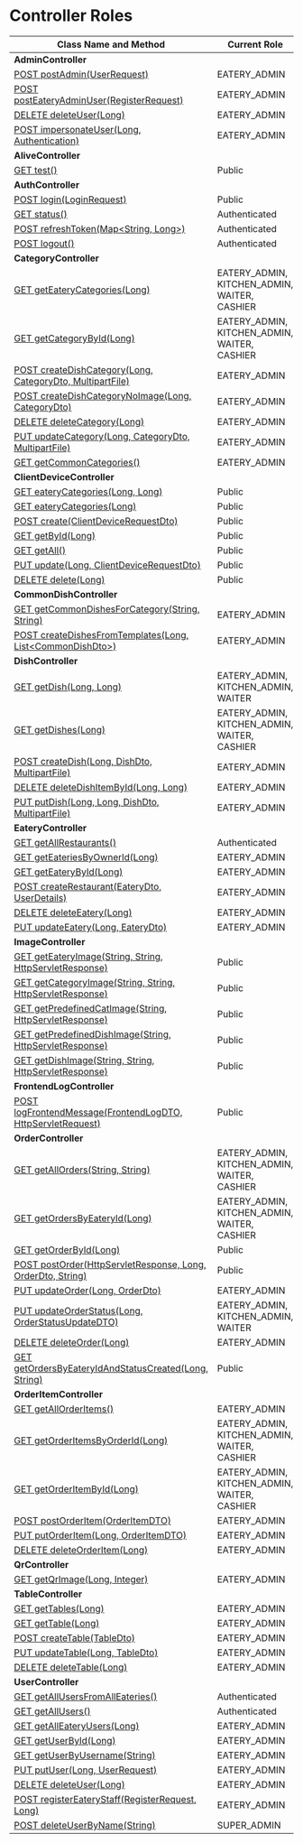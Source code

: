 # Controller Roles

| Class Name and Method                                                                                                                    | Current Role                                       | URL Path                                                              |
|------------------------------------------------------------------------------------------------------------------------------------------|----------------------------------------------------|-----------------------------------------------------------------------|
| **AdminController**                                                                                                                      |                                                    |                                                                       |
| [POST postAdmin(UserRequest)](src/main/java/az/qrfood/backend/user/controller/AdminController.java)                                      | EATERY_ADMIN                                       | /api/admin                                                            |
| [POST postEateryAdminUser(RegisterRequest)](src/main/java/az/qrfood/backend/user/controller/AdminController.java)                        | EATERY_ADMIN                                       | /api/admin/eatery                                                     |
| [DELETE deleteUser(Long)](src/main/java/az/qrfood/backend/user/controller/AdminController.java)                                          | EATERY_ADMIN                                       | /api/user/{userId}                                                    |
| [POST impersonateUser(Long, Authentication)](src/main/java/az/qrfood/backend/user/controller/AdminController.java)                       | EATERY_ADMIN                                       | /api/admin/impersonate/{userId}                                       |
| **AliveController**                                                                                                                      |                                                    |                                                                       |
| [GET test()](src/main/java/az/qrfood/backend/alive/controller/AliveController.java)                                                      | Public                                             | /api/alive                                                            |
| **AuthController**                                                                                                                       |                                                    |                                                                       |
| [POST login(LoginRequest)](src/main/java/az/qrfood/backend/auth/controller/AuthController.java)                                          | Public                                             | /api/auth/login                                                       |
| [GET status()](src/main/java/az/qrfood/backend/auth/controller/AuthController.java)                                                      | Authenticated                                      | /api/auth/status                                                      |
| [POST refreshToken(Map\<String, Long\>)](src/main/java/az/qrfood/backend/auth/controller/AuthController.java)                            | Authenticated                                      | /api/auth/refresh                                                     |
| [POST logout()](src/main/java/az/qrfood/backend/auth/controller/AuthController.java)                                                     | Authenticated                                      | /api/auth/logout                                                      |
| **CategoryController**                                                                                                                   |                                                    |                                                                       |
| [GET getEateryCategories(Long)](src/main/java/az/qrfood/backend/category/controller/CategoryController.java)                             | EATERY_ADMIN, KITCHEN_ADMIN, WAITER, CASHIER       | /api/eatery/{eateryId}/category                                       |
| [GET getCategoryById(Long)](src/main/java/az/qrfood/backend/category/controller/CategoryController.java)                                 | EATERY_ADMIN, KITCHEN_ADMIN, WAITER, CASHIER       | /api/eatery/{eateryId}/category/{categoryId}                          |
| [POST createDishCategory(Long, CategoryDto, MultipartFile)](src/main/java/az/qrfood/backend/category/controller/CategoryController.java) | EATERY_ADMIN                                       | /api/eatery/{eateryId}/category                                       |
| [POST createDishCategoryNoImage(Long, CategoryDto)](src/main/java/az/qrfood/backend/category/controller/CategoryController.java)         | EATERY_ADMIN                                       | /api/eatery/{eateryId}/category/predefined                            |
| [DELETE deleteCategory(Long)](src/main/java/az/qrfood/backend/category/controller/CategoryController.java)                               | EATERY_ADMIN                                       | /api/eatery/{eateryId}/category/{categoryId}                          |
| [PUT updateCategory(Long, CategoryDto, MultipartFile)](src/main/java/az/qrfood/backend/category/controller/CategoryController.java)      | EATERY_ADMIN                                       | /api/eatery/{eateryId}/category/{categoryId}                          |
| [GET getCommonCategories()](src/main/java/az/qrfood/backend/category/controller/CategoryController.java)                                 | EATERY_ADMIN                                       | /api/category/common                                                  |
| **ClientDeviceController**                                                                                                               |                                                    |                                                                       |
| [GET eateryCategories(Long, Long)](src/main/java/az/qrfood/backend/client/controller/ClientDeviceController.java)                        | Public                                             | /api/client/eatery/{eateryId}/table/{tableId}                         |
| [GET eateryCategories(Long)](src/main/java/az/qrfood/backend/client/controller/ClientDeviceController.java)                              | Public                                             | /api/client/eatery/{eateryId}                                         |
| [POST create(ClientDeviceRequestDto)](src/main/java/az/qrfood/backend/client/controller/ClientDeviceController.java)                     | Public                                             | /api/client                                                           |
| [GET getById(Long)](src/main/java/az/qrfood/backend/client/controller/ClientDeviceController.java)                                       | Public                                             | /api/client/{id}                                                      |
| [GET getAll()](src/main/java/az/qrfood/backend/client/controller/ClientDeviceController.java)                                            | Public                                             | /api/client                                                           |
| [PUT update(Long, ClientDeviceRequestDto)](src/main/java/az/qrfood/backend/client/controller/ClientDeviceController.java)                | Public                                             | /api/client/{id}                                                      |
| [DELETE delete(Long)](src/main/java/az/qrfood/backend/client/controller/ClientDeviceController.java)                                     | Public                                             | /api/client/{id}                                                      |
| **CommonDishController**                                                                                                                 |                                                    |                                                                       |
| [GET getCommonDishesForCategory(String, String)](src/main/java/az/qrfood/backend/dish/controller/CommonDishController.java)              | EATERY_ADMIN                                       | /api/dish/common/{categoryName}                                       |
| [POST createDishesFromTemplates(Long, List\<CommonDishDto\>)](src/main/java/az/qrfood/backend/dish/controller/CommonDishController.java) | EATERY_ADMIN                                       | /api/dish/common/{categoryId}                                         |
| **DishController**                                                                                                                       |                                                    |                                                                       |
| [GET getDish(Long, Long)](src/main/java/az/qrfood/backend/dish/controller/DishController.java)                                           | EATERY_ADMIN, KITCHEN_ADMIN, WAITER                | /api/eatery/{eateryId}/category/{categoryId}/dish/{dishId}            |
| [GET getDishes(Long)](src/main/java/az/qrfood/backend/dish/controller/DishController.java)                                               | EATERY_ADMIN, KITCHEN_ADMIN, WAITER, CASHIER       | /api/eatery/{eateryId}/category/{categoryId}/dish                     |
| [POST createDish(Long, DishDto, MultipartFile)](src/main/java/az/qrfood/backend/dish/controller/DishController.java)                     | EATERY_ADMIN                                       | /api/eatery/{eateryId}/category/{categoryId}/dish                     |
| [DELETE deleteDishItemById(Long, Long)](src/main/java/az/qrfood/backend/dish/controller/DishController.java)                             | EATERY_ADMIN                                       | /api/eatery/{eateryId}/category/{categoryId}/dish/{dishId}            |
| [PUT putDish(Long, Long, DishDto, MultipartFile)](src/main/java/az/qrfood/backend/dish/controller/DishController.java)                   | EATERY_ADMIN                                       | /api/eatery/{eateryId}/category/{categoryId}/dish/{dishId}            |
| **EateryController**                                                                                                                     |                                                    |                                                                       |
| [GET getAllRestaurants()](src/main/java/az/qrfood/backend/eatery/controller/EateryController.java)                                       | Authenticated                                      | /api/eatery                                                           |
| [GET getEateriesByOwnerId(Long)](src/main/java/az/qrfood/backend/eatery/controller/EateryController.java)                                | EATERY_ADMIN                                       | /api/eatery/owner/{ownerId}                                           |
| [GET getEateryById(Long)](src/main/java/az/qrfood/backend/eatery/controller/EateryController.java)                                       | EATERY_ADMIN                                       | /api/eatery/{eateryId}                                                |
| [POST createRestaurant(EateryDto, UserDetails)](src/main/java/az/qrfood/backend/eatery/controller/EateryController.java)                 | EATERY_ADMIN                                       | /api/eatery                                                           |
| [DELETE deleteEatery(Long)](src/main/java/az/qrfood/backend/eatery/controller/EateryController.java)                                     | EATERY_ADMIN                                       | /api/eatery/{eateryId}                                                |
| [PUT updateEatery(Long, EateryDto)](src/main/java/az/qrfood/backend/eatery/controller/EateryController.java)                             | EATERY_ADMIN                                       | /api/eatery/{eateryId}                                                |
| **ImageController**                                                                                                                      |                                                    |                                                                       |
| [GET getEateryImage(String, String, HttpServletResponse)](src/main/java/az/qrfood/backend/image/controller/ImageController.java)         | Public                                             | /image/eatery/{id}/{fileName}                                         |
| [GET getCategoryImage(String, String, HttpServletResponse)](src/main/java/az/qrfood/backend/image/controller/ImageController.java)       | Public                                             | /image/category/{id}/{fileName}                                       |
| [GET getPredefinedCatImage(String, HttpServletResponse)](src/main/java/az/qrfood/backend/image/controller/ImageController.java)          | Public                                             | /image/predefined/category/{fileName}                                 |
| [GET getPredefinedDishImage(String, HttpServletResponse)](src/main/java/az/qrfood/backend/image/controller/ImageController.java)         | Public                                             | /image/predefined/dish/{fileName}                                     |
| [GET getDishImage(String, String, HttpServletResponse)](src/main/java/az/qrfood/backend/image/controller/ImageController.java)           | Public                                             | /image/dish/{id}/{fileName}                                           |
| **FrontendLogController**                                                                                                                |                                                    |                                                                       |
| [POST logFrontendMessage(FrontendLogDTO, HttpServletRequest)](src/main/java/az/qrfood/backend/log/controller/FrontendLogController.java) | Public                                             | /api/logs/frontend                                                    |
| **OrderController**                                                                                                                      |                                                    |                                                                       |
| [GET getAllOrders(String, String)](src/main/java/az/qrfood/backend/order/controller/OrderController.java)                                | EATERY_ADMIN, KITCHEN_ADMIN, WAITER, CASHIER       | /api/order/status/{status}                                            |
| [GET getOrdersByEateryId(Long)](src/main/java/az/qrfood/backend/order/controller/OrderController.java)                                   | EATERY_ADMIN, KITCHEN_ADMIN, WAITER, CASHIER       | /api/order                                                            |
| [GET getOrderById(Long)](src/main/java/az/qrfood/backend/order/controller/OrderController.java)                                          | Public                                             | /api/order/{orderId}                                                  |
| [POST postOrder(HttpServletResponse, Long, OrderDto, String)](src/main/java/az/qrfood/backend/order/controller/OrderController.java)     | Public                                             | /api/order                                                            |
| [PUT updateOrder(Long, OrderDto)](src/main/java/az/qrfood/backend/order/controller/OrderController.java)                                 | EATERY_ADMIN                                       | /api/order/{orderId}                                                  |
| [PUT updateOrderStatus(Long, OrderStatusUpdateDTO)](src/main/java/az/qrfood/backend/order/controller/OrderController.java)               | EATERY_ADMIN, KITCHEN_ADMIN, WAITER                |                                                                       |
| [DELETE deleteOrder(Long)](src/main/java/az/qrfood/backend/order/controller/OrderController.java)                                        | EATERY_ADMIN                                       | /api/order/{orderId}                                                  |
| [GET getOrdersByEateryIdAndStatusCreated(Long, String)](src/main/java/az/qrfood/backend/order/controller/OrderController.java)           | Public                                             | /api/eatery/order/status/created                                      |
| **OrderItemController**                                                                                                                  |                                                    |                                                                       |
| [GET getAllOrderItems()](src/main/java/az/qrfood/backend/orderitem/controller/OrderItemController.java)                                  | EATERY_ADMIN                                       | /api/order/item                                                       |
| [GET getOrderItemsByOrderId(Long)](src/main/java/az/qrfood/backend/orderitem/controller/OrderItemController.java)                        | EATERY_ADMIN, KITCHEN_ADMIN, WAITER, CASHIER       | /api/order/item/order/{orderId}                                       |
| [GET getOrderItemById(Long)](src/main/java/az/qrfood/backend/orderitem/controller/OrderItemController.java)                              | EATERY_ADMIN, KITCHEN_ADMIN, WAITER, CASHIER       | /api/order/item/{orderItemId}                                         |
| [POST postOrderItem(OrderItemDTO)](src/main/java/az/qrfood/backend/orderitem/controller/OrderItemController.java)                        | EATERY_ADMIN                                       | /api/order/item/order/{orderId}                                       |
| [PUT putOrderItem(Long, OrderItemDTO)](src/main/java/az/qrfood/backend/orderitem/controller/OrderItemController.java)                    | EATERY_ADMIN                                       | /api/order/item/{orderItemId}                                         |
| [DELETE deleteOrderItem(Long)](src/main/java/az/qrfood/backend/orderitem/controller/OrderItemController.java)                            | EATERY_ADMIN                                       | /api/order/item/{orderItemId}                                         |
| **QrController**                                                                                                                         |                                                    |                                                                       |
| [GET getQrImage(Long, Integer)](src/main/java/az/qrfood/backend/qr/controller/QrController.java)                                         | EATERY_ADMIN                                       | /api/qr-code/eatery/{eatery}/table/{table}                            |
| **TableController**                                                                                                                      |                                                    |                                                                       |
| [GET getTables(Long)](src/main/java/az/qrfood/backend/table/controller/TableController.java)                                             | EATERY_ADMIN                                       | /api/table                                                            |
| [GET getTable(Long)](src/main/java/az/qrfood/backend/table/controller/TableController.java)                                              | EATERY_ADMIN                                       | /api/table/{tableId}                                                  |
| [POST createTable(TableDto)](src/main/java/az/qrfood/backend/table/controller/TableController.java)                                      | EATERY_ADMIN                                       | /api/table                                                            |
| [PUT updateTable(Long, TableDto)](src/main/java/az/qrfood/backend/table/controller/TableController.java)                                 | EATERY_ADMIN                                       | /api/table/{tableId}                                                  |
| [DELETE deleteTable(Long)](src/main/java/az/qrfood/backend/table/controller/TableController.java)                                        | EATERY_ADMIN                                       | /api/table/{tableId}                                                  |
| **UserController**                                                                                                                       |                                                    |                                                                       |
| [GET getAllUsersFromAllEateries()](src/main/java/az/qrfood/backend/user/controller/UserController.java)                                  | Authenticated                                      | /api/user                                                             |
| [GET getAllUsers()](src/main/java/az/qrfood/backend/user/controller/UserController.java)                                                 | Authenticated                                      | /api/users                                                            |
| [GET getAllEateryUsers(Long)](src/main/java/az/qrfood/backend/user/controller/UserController.java)                                       | EATERY_ADMIN                                       | /api/usr                                                              |
| [GET getUserById(Long)](src/main/java/az/qrfood/backend/user/controller/UserController.java)                                             | EATERY_ADMIN                                       | /api/user/{userId}                                                    |
| [GET getUserByUsername(String)](src/main/java/az/qrfood/backend/user/controller/UserController.java)                                     | EATERY_ADMIN                                       | /api/user/n/{userName}                                                |
| [PUT putUser(Long, UserRequest)](src/main/java/az/qrfood/backend/user/controller/UserController.java)                                    | EATERY_ADMIN                                       | /api/user/{userId}                                                    |
| [DELETE deleteUser(Long)](src/main/java/az/qrfood/backend/user/controller/UserController.java)                                           | EATERY_ADMIN                                       | /api/user/{userId}                                                    |
| [POST registerEateryStaff(RegisterRequest, Long)](src/main/java/az/qrfood/backend/user/controller/UserController.java)                   | EATERY_ADMIN                                       | /api/user/general                                                     |
| [POST deleteUserByName(String)](src/main/java/az/qrfood/backend/user/controller/UserController.java)                                     | SUPER_ADMIN                                        | /api/usr/delete                                                       |